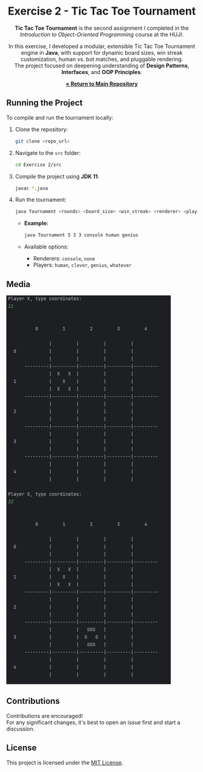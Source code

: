 <div align="center">

# Exercise 2 - Tic Tac Toe Tournament

**Tic Tac Toe Tournament** is the second assignment I completed in the *Introduction to Object-Oriented Programming* course at the HUJI.

In this exercise, I developed a modular, extensible Tic Tac Toe Tournament engine in **Java**, with support for dynamic board sizes, win streak customization, human vs. bot matches, and pluggable rendering.  
The project focused on deepening understanding of **Design Patterns**, **Interfaces**, and **OOP Principles**.

[**« Return to Main Repository**](https://github.com/ShayMorad/Intro-to-OOP)

</div>



## Running the Project

To compile and run the tournament locally:

1. Clone the repository:  
   ```bash
   git clone <repo_url>
   ```

2. Navigate to the `src` folder:  
   ```bash
   cd Exercise 2/src
   ```

3. Compile the project using **JDK 11**:  
   ```bash
   javac *.java
   ```

4. Run the tournament:  
   ```bash
   java Tournament <rounds> <board_size> <win_streak> <renderer> <player1> <player2>
   ```

   - **Example:**  
     ```bash
     java Tournament 5 3 3 console human genius
     ```

   - Available options:
     - Renderers: `console`, `none`
     - Players: `human`, `clever`, `genius`, `whatever`


## Media
![](./examples/1.jpg)
## Contributions

Contributions are encouraged!  
For any significant changes, it's best to open an issue first and start a discussion.



## License

This project is licensed under the [MIT License](https://choosealicense.com/licenses/mit/).
